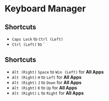 # Keyboard Manager
## Shortcuts
- `Caps Lock` to `Ctrl (Left)`
- `Ctrl (Left)` to `` ` ``

## Shortcuts
- `Alt (Right)` `Space` to `Win (Left)` for **All Apps**
- `Alt (Right)` `H` to `Left` for **All Apps**
- `Alt (Right)` `J` to `Down` for **All Apps**
- `Alt (Right)` `K` to `Up` for **All Apps**
- `Alt (Right)` `L` to `Right` for **All Apps**